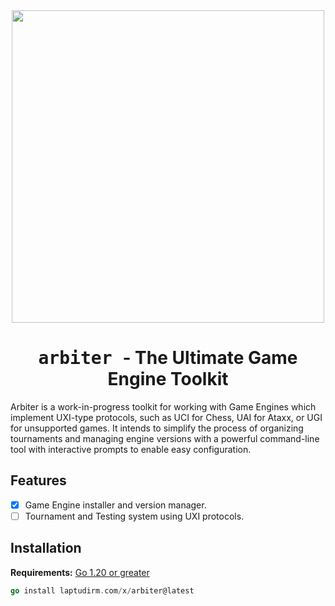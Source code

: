 <div align="center">
  <img src="https://github.com/raklaptudirm/arbiter/assets/68542775/90662c84-0c5a-47e7-b5a9-65e3c31a0e59" height=500></img>
</div>

<h1 align=center> <samp> arbiter </samp> - The Ultimate Game Engine Toolkit </h1>

Arbiter is a work-in-progress toolkit for working with Game Engines which implement UXI-type
protocols, such as UCI for Chess, UAI for Ataxx, or UGI for unsupported games. It intends to
simplify the process of organizing tournaments and managing engine versions with a powerful
command-line tool with interactive prompts to enable easy configuration.

## Features

- [x] Game Engine installer and version manager.
- [ ] Tournament and Testing system using UXI protocols.

## Installation

**Requirements:** [Go 1.20 or greater](https://go.dev/doc/install)

```go
go install laptudirm.com/x/arbiter@latest
```

